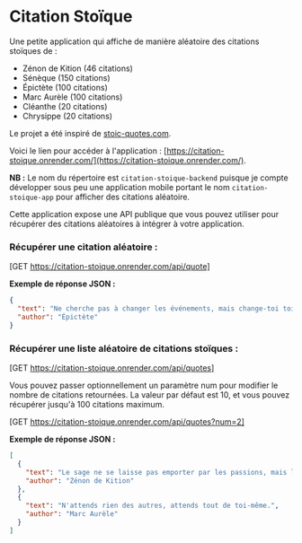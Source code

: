 # Citation Stoïque

Une petite application qui affiche de manière aléatoire des citations stoïques de :

- Zénon de Kition (46 citations)
- Sénèque (150 citations)
- Épictète (100 citations)
- Marc Aurèle (100 citations)
- Cléanthe (20 citations)
- Chrysippe (20 citations)

Le projet a été inspiré de [stoic-quotes.com](https://github.com/benhoneywill/stoic-quotes).

Voici le lien pour accéder à l'application : [https://citation-stoique.onrender.com/](https://citation-stoique.onrender.com/).

**NB :** Le nom du répertoire est `citation-stoique-backend` puisque je compte développer sous peu une application mobile portant le nom `citation-stoique-app` pour afficher des citations aléatoire.

Cette application expose une API publique que vous pouvez utiliser pour récupérer des citations aléatoires à intégrer à votre application.

### Récupérer une citation aléatoire :

[GET https://citation-stoique.onrender.com/api/quote]

**Exemple de réponse JSON :**

```json
{
  "text": "Ne cherche pas à changer les événements, mais change-toi toi-même pour être en accord avec eux.",
  "author": "Épictète"
}
```

### Récupérer une liste aléatoire de citations stoïques :

[GET https://citation-stoique.onrender.com/api/quotes]

Vous pouvez passer optionnellement un paramètre num pour modifier le nombre de citations retournées. La valeur par défaut est 10, et vous pouvez récupérer jusqu'à 100 citations maximum.

[GET https://citation-stoique.onrender.com/api/quotes?num=2]

**Exemple de réponse JSON :**

```json
[
  {
    "text": "Le sage ne se laisse pas emporter par les passions, mais les maîtrise.",
    "author": "Zénon de Kition"
  },
  {
    "text": "N'attends rien des autres, attends tout de toi-même.",
    "author": "Marc Aurèle"
  }
]
```
